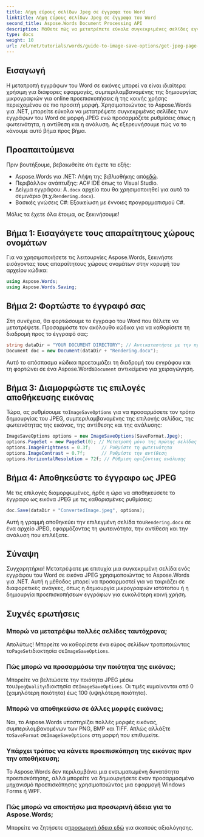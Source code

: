 ```yaml
---
title: Λήψη εύρους σελίδων Jpeg σε έγγραφα του Word
linktitle: Λήψη εύρους σελίδων Jpeg σε έγγραφα του Word
second_title: Aspose.Words Document Processing API
description: Μάθετε πώς να μετατρέπετε εύκολα συγκεκριμένες σελίδες εγγράφων του Word σε εικόνες JPEG χρησιμοποιώντας το Aspose.Words για .NET. Αυτός ο περιεκτικός οδηγός καλύπτει τα πάντα, από τη φόρτωση του εγγράφου σας και τη διαμόρφωση των ρυθμίσεων εικόνας έως την αποθήκευση ως JPEG.
type: docs
weight: 10
url: /el/net/tutorials/words/guide-to-image-save-options/get-jpeg-page-range-word-document/
---
```

## Εισαγωγή

Η μετατροπή εγγράφων του Word σε εικόνες μπορεί να είναι ιδιαίτερα χρήσιμη για διάφορες εφαρμογές, συμπεριλαμβανομένης της δημιουργίας μικρογραφιών για online προεπισκοπήσεις ή της κοινής χρήσης περιεχομένου σε πιο προσιτή μορφή. Χρησιμοποιώντας το Aspose.Words για .NET, μπορείτε εύκολα να μετατρέψετε συγκεκριμένες σελίδες των εγγράφων του Word σε μορφή JPEG ενώ προσαρμόζετε ρυθμίσεις όπως η φωτεινότητα, η αντίθεση και η ανάλυση. Ας εξερευνήσουμε πώς να το κάνουμε αυτό βήμα προς βήμα.

## Προαπαιτούμενα

Πριν βουτήξουμε, βεβαιωθείτε ότι έχετε τα εξής:

-  Aspose.Words για .NET: Λήψη της βιβλιοθήκης από[εδώ](https://releases.aspose.com/words/net/).
- Περιβάλλον ανάπτυξης: AC# IDE όπως το Visual Studio.
-  Δείγμα εγγράφου: Α`.docx` αρχείο που θα χρησιμοποιηθεί για αυτό το σεμινάριο (π.χ.`Rendering.docx`).
- Βασικές γνώσεις C#: Εξοικείωση με έννοιες προγραμματισμού C#.

Μόλις τα έχετε όλα έτοιμα, ας ξεκινήσουμε!

## Βήμα 1: Εισαγάγετε τους απαραίτητους χώρους ονομάτων

Για να χρησιμοποιήσετε τις λειτουργίες Aspose.Words, ξεκινήστε εισάγοντας τους απαραίτητους χώρους ονομάτων στην κορυφή του αρχείου κώδικα:

```csharp
using Aspose.Words;
using Aspose.Words.Saving;
```

## Βήμα 2: Φορτώστε το έγγραφό σας

Στη συνέχεια, θα φορτώσουμε το έγγραφο του Word που θέλετε να μετατρέψετε. Προσαρμόστε τον ακόλουθο κώδικα για να καθορίσετε τη διαδρομή προς το έγγραφό σας:

```csharp
string dataDir = "YOUR DOCUMENT DIRECTORY"; // Αντικαταστήστε με την πραγματική διαδρομή καταλόγου σας
Document doc = new Document(dataDir + "Rendering.docx");
```

Αυτό το απόσπασμα κώδικα προετοιμάζει τη διαδρομή του εγγράφου και τη φορτώνει σε ένα Aspose.Words`Document` αντικείμενο για χειραγώγηση.

## Βήμα 3: Διαμορφώστε τις επιλογές αποθήκευσης εικόνας

 Τώρα, ας ρυθμίσουμε το`ImageSaveOptions` για να προσαρμόσετε τον τρόπο δημιουργίας του JPEG, συμπεριλαμβανομένης της επιλογής σελίδας, της φωτεινότητας της εικόνας, της αντίθεσης και της ανάλυσης:

```csharp
ImageSaveOptions options = new ImageSaveOptions(SaveFormat.Jpeg);
options.PageSet = new PageSet(0); // Μετατροπή μόνο της πρώτης σελίδας
options.ImageBrightness = 0.3f;    // Ρυθμίστε τη φωτεινότητα
options.ImageContrast = 0.7f;      // Ρυθμίστε την αντίθεση
options.HorizontalResolution = 72f; // Ρύθμιση οριζόντιας ανάλυσης
```

## Βήμα 4: Αποθηκεύστε το έγγραφο ως JPEG

Με τις επιλογές διαμορφωμένες, ήρθε η ώρα να αποθηκεύσετε το έγγραφο ως εικόνα JPEG με τις καθορισμένες ρυθμίσεις:

```csharp
doc.Save(dataDir + "ConvertedImage.jpeg", options);
```

 Αυτή η γραμμή αποθηκεύει την επιλεγμένη σελίδα του`Rendering.docx` σε ένα αρχείο JPEG, εφαρμόζοντας τη φωτεινότητα, την αντίθεση και την ανάλυση που επιλέξατε.

## Σύναψη

Συγχαρητήρια! Μετατρέψατε με επιτυχία μια συγκεκριμένη σελίδα ενός εγγράφου του Word σε εικόνα JPEG χρησιμοποιώντας το Aspose.Words για .NET. Αυτή η μέθοδος μπορεί να προσαρμοστεί για να ταιριάζει σε διαφορετικές ανάγκες, όπως η δημιουργία μικρογραφιών ιστότοπου ή η δημιουργία προεπισκοπήσεων εγγράφων για ευκολότερη κοινή χρήση.

## Συχνές ερωτήσεις

### Μπορώ να μετατρέψω πολλές σελίδες ταυτόχρονα;  
 Απολύτως! Μπορείτε να καθορίσετε ένα εύρος σελίδων τροποποιώντας το`PageSet`ιδιοκτησία σε`ImageSaveOptions`.

### Πώς μπορώ να προσαρμόσω την ποιότητα της εικόνας;  
 Μπορείτε να βελτιώσετε την ποιότητα JPEG μέσω του`JpegQuality`ιδιοκτησία σε`ImageSaveOptions`. Οι τιμές κυμαίνονται από 0 (χαμηλότερη ποιότητα) έως 100 (υψηλότερη ποιότητα).

### Μπορώ να αποθηκεύσω σε άλλες μορφές εικόνας;  
 Ναι, το Aspose.Words υποστηρίζει πολλές μορφές εικόνας, συμπεριλαμβανομένων των PNG, BMP και TIFF. Απλώς αλλάξτε το`SaveFormat` σε`ImageSaveOptions` στη μορφή που επιθυμείτε.

### Υπάρχει τρόπος να κάνετε προεπισκόπηση της εικόνας πριν την αποθήκευση;  
Το Aspose.Words δεν περιλαμβάνει μια ενσωματωμένη δυνατότητα προεπισκόπησης, αλλά μπορείτε να δημιουργήσετε έναν προσαρμοσμένο μηχανισμό προεπισκόπησης χρησιμοποιώντας μια εφαρμογή Windows Forms ή WPF.

### Πώς μπορώ να αποκτήσω μια προσωρινή άδεια για το Aspose.Words;  
 Μπορείτε να ζητήσετε α[προσωρινή άδεια εδώ](https://purchase.aspose.com/temporary-license/) για σκοπούς αξιολόγησης.